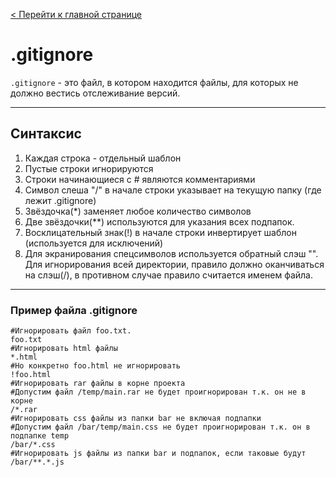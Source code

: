 [< Перейти к главной странице](./readme.md)
# .gitignore

`.gitignore` - это файл, в котором находится файлы, для которых не должно вестись отслеживание версий.

---
 ## Синтаксис 

 1. Каждая строка - отдельный шаблон
2. Пустые строки игнорируются
3. Строки начинающиеся с # являются комментариями
4. Символ слеша "/" в начале строки указывает на текущую папку (где лежит .gitignore)
5. Звёздочка(*) заменяет любое количество символов
6. Две звёздочки(**) используются для указания всех подпапок.
7. Восклицательный знак(!) в начале строки инвертирует шаблон (используется для исключений)
8. Для экранирования спецсимволов используется обратный слэш "\". Для игнорирования всей директории, правило должно оканчиваться на слэш(/), в противном случае правило считается именем файла.
---
### Пример файла .gitignore
```
#Игнорировать файл foo.txt.
foo.txt
#Игнорировать html файлы
*.html
#Но конкретно foo.html не игнорировать
!foo.html
#Игнорировать rar файлы в корне проекта
#Допустим файл /temp/main.rar не будет проигнорирован т.к. он не в корне
/*.rar
#Игнорировать css файлы из папки bar не включая подпапки
#Допустим файл /bar/temp/main.css не будет проигнорирован т.к. он в подпапке temp
/bar/*.css
#Игнорировать js файлы из папки bar и подпапок, если таковые будут
/bar/**.*.js
```